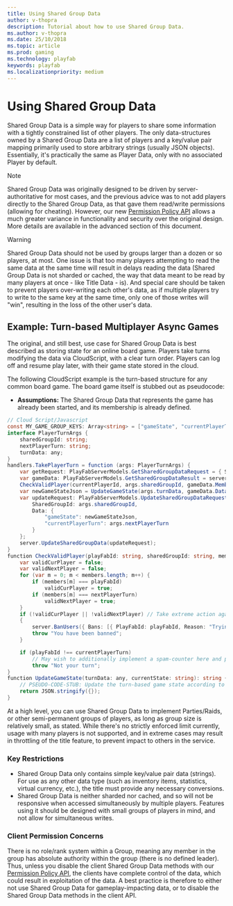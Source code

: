 ```yaml
---
title: Using Shared Group Data
author: v-thopra
description: Tutorial about how to use Shared Group Data.
ms.author: v-thopra
ms.date: 25/10/2018
ms.topic: article
ms.prod: gaming
ms.technology: playfab
keywords: playfab
ms.localizationpriority: medium
---
```


# Using Shared Group Data

Shared Group Data is a simple way for players to share some information with a tightly constrained list of other players. The only data-structures owned by a Shared Group Data are a list of players and a key/value pair mapping primarily used to store arbitrary strings (usually JSON objects). Essentially, it's practically the same as Player Data, only with no associated Player by default.

> [!NOTE]
> Shared Group Data was originally designed to be driven by server-authoritative for most cases, and the previous advice was to not add players directly to the Shared Group Data, as that gave them read/write permissions (allowing for cheating). However, our new [Permission Policy API](https://api.playfab.com/docs/tutorials/title-management/api-policy) allows a much greater variance in functionality and security over the original design. More details are available in the advanced section of this document.

> [!WARNING]
> Shared Group Data should not be used by groups larger than a dozen or so players, at most. One issue is that too many players attempting to read the same data at the same time will result in delays reading the data (Shared Group Data is not sharded or cached, the way that data meant to be read by many players at once - like Title Data - is). And special care should be taken to prevent players over-writing each other's data, as if multiple players try to write to the same key at the same time, only one of those writes will "win", resulting in the loss of the other user's data. 

## Example: Turn-based Multiplayer Async Games

The original, and still best, use case for Shared Group Data is best described as storing state for an online board game. Players take turns modifying the data via CloudScript, with a clear turn order. Players can log off and resume play later, with their game state stored in the cloud.

The following CloudScript example is the turn-based structure for any common board game. The board game itself is stubbed out as pseudocode:

- **Assumptions:**  The Shared Group Data that represents the game has already been started, and its membership is already defined.

```csharp
// Cloud Script/Javascript
const MY_GAME_GROUP_KEYS: Array<string> = ["gameState", "currentPlayerTurn"];
interface PlayerTurnArgs {
    sharedGroupId: string;
    nextPlayerTurn: string;
    turnData: any;
}
handlers.TakePlayerTurn = function (args: PlayerTurnArgs) {
    var getRequest: PlayFabServerModels.GetSharedGroupDataRequest = { SharedGroupId: args.sharedGroupId, GetMembers: true, Keys: MY_GAME_GROUP_KEYS };
    var gameData: PlayFabServerModels.GetSharedGroupDataResult = server.GetSharedGroupData(getRequest);
    CheckValidPlayer(currentPlayerId, args.sharedGroupId, gameData.Members, gameData.Data["currentPlayerTurn"].Value, args.nextPlayerTurn);
    var newGameStateJson = UpdateGameState(args.turnData, gameData.Data["gameState"].Value);
    var updateRequest: PlayFabServerModels.UpdateSharedGroupDataRequest = {
        SharedGroupId: args.sharedGroupId,
        Data: {
            "gameState": newGameStateJson,
            "currentPlayerTurn": args.nextPlayerTurn
        }
    };
    server.UpdateSharedGroupData(updateRequest);
}
function CheckValidPlayer(playFabId: string, sharedGroupId: string, members: Array<string>, currentPlayerTurn: string, nextPlayerTurn: string): void {
    var validCurPlayer = false;
    var validNextPlayer = false;
    for (var m = 0; m < members.length; m++) {
        if (members[m] === playFabId)
            validCurPlayer = true;
        if (members[m] === nextPlayerTurn)
            validNextPlayer = true;
    }
    if (!validCurPlayer || !validNextPlayer) // Take extreme action against a player trying to cheat
    {
        server.BanUsers({ Bans: [{ PlayFabId: playFabId, Reason: "Trying to play a game you don't belong to: " + sharedGroupId }] });
        throw "You have been banned";
    }

    if (playFabId !== currentPlayerTurn)
        // May wish to additionally implement a spam-counter here and potentially take more extreme action for high-spam count
        throw "Not your turn";
}
function UpdateGameState(turnData: any, currentState: string): string {
    // PSEUDO-CODE-STUB: Update the turn-based game state according to the rules of this game
    return JSON.stringify({});
}
```

At a high level, you can use Shared Group Data to implement Parties/Raids, or other semi-permanent groups of players, as long as group size is relatively small, as stated. While there's no strictly enforced limit currently, usage with many players is not supported, and in extreme cases may result in throttling of the title feature, to prevent impact to others in the service.

### Key Restrictions

- Shared Group Data only contains simple key/value pair data (strings). For use as any other data type (such as inventory items, statistics, virtual currency, etc.), the title must provide any necessary conversions.
- Shared Group Data is neither sharded nor cached, and so will not be responsive when accessed simultaneously by multiple players. Features using it should be designed with small groups of players in mind, and not allow for simultaneous writes.

### Client Permission Concerns

There is no role/rank system within a Group, meaning any member in the group has absolute authority within the group (there is no defined leader). Thus, unless you disable the client Shared Group Data methods with our [Permission Policy API](https://api.playfab.com/docs/tutorials/title-management/api-policy), the clients have complete control of the data, which could result in exploitation of the data. A best practice is therefore to either not use Shared Group Data for gameplay-impacting data, or to disable the Shared Group Data methods in the client API.
